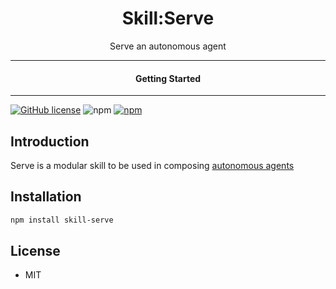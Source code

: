 <div align="center">
  <h1>Skill:Serve</h1>
</div>

<div align="center">  
Serve an autonomous agent
</div>

---

<div align="center">
<h4>Getting Started</h4>
</div>
  
---
  

[![GitHub license](https://img.shields.io/badge/license-MIT-blue.svg)](https://github.com/melvincarvalho/skill-serve/blob/gh-pages/LICENSE)
![npm](https://img.shields.io/npm/v/skill-serve)
[![npm](https://img.shields.io/npm/dw/skill-serve.svg)](https://npmjs.com/package/skill-serve)

## Introduction

Serve is a modular skill to be used in composing [autonomous agents](https://aam.wtf/)

## Installation

```sh
npm install skill-serve
```

## License

- MIT